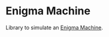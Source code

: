 # Enigma Machine

Library to simulate an [Enigma Machine](http://en.wikipedia.org/wiki/Enigma_machine).
